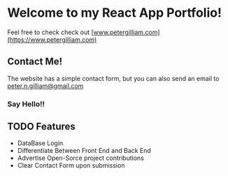 # Welcome to my React App Portfolio!

Feel free to check check out [www.petergilliam.com](https://www.petergilliam.com)

## Contact Me!

The website has a simple contact form, but you can also send an email to peter.n.gilliam@gmail.com

### Say Hello!!

## TODO Features

- DataBase Login
- Differentiate Between Front End and Back End
- Advertise Open-Sorce project contributions
- Clear Contact Form upon submission
